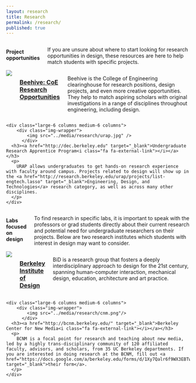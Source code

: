 ```yaml
---
layout: research
title: Research
permalink: /research/
published: true
---
```


<section class="page-content research">

<div class="row">
	<div class="large-12 columns">
		<h4>Project opportunities</h4>
		<p>
			If you are unsure about where to start looking for research opportunities in design, these resources are here to help match students with specific projects.
		</p>
	</div>
	<div class="large-6 columns medium-6 columns">
		<div class="img-wrapper">
		  <img src="../media/research/beehive.gif" />
		</div>
	  <h3><a href="http://dec.berkeley.edu" target="_blank">Beehive: CoE Research Opportunities<i class="fa fa-external-link"></i></a></h3>
	  <p>
	  	Beehive is the College of Engineering clearinghouse for research positions, design projects, and even more creative opportunities. They help to match aspiring scholars with original investigations in a range of disciplines throughout engineering, including design.
	  </p>
	</div>

	<div class="large-6 columns medium-6 columns">
		<div class="img-wrapper">
		  	<img src="../media/research/urap.jpg" />
		  </div>
	  <h3><a href="http://dec.berkeley.edu" target="_blank">Undergraduate Research Apprentice Program<i class="fa fa-external-link"></i></a></h3>
	  <p>
	  	URAP allows undergraduates to get hands-on research experience with faculty around campus. Projects related to design will show up in the <a href="http://research.berkeley.edu/urap/projects/list-engtech.lasso" target="_blank">Engineering, Design, and Technologies</a> research category, as well as across many other disciplines.
	  </p>
	</div>

</div>


<div class="row row-2">
	<div class="large-12 columns">
		<h4>Labs focused on design</h4>
		<p>
			To find research in specific labs, it is important to speak with the professors or grad students directly about their current research and potential need for undergraduate researchers on their projects. Below are two research institutes which students with interest in design may want to consider.
		</p>
	</div>
	<div class="large-6 columns medium-6 columns">
	  	<div class="img-wrapper bid">
			<img src="../media/research/bid.gif" />
		</div>
	  <h3><a href="http://bid.berkeley.edu/" target="_blank">Berkeley Institute of Design<i class="fa fa-external-link"></i></a></h3>
	  <p>
	  	BiD is a research group that fosters a deeply interdisciplinary approach to design for the 21st century, spanning human-computer interaction, mechanical design, education, architecture and art practice. 
	  </p>
	</div>

	<div class="large-6 columns medium-6 columns">
		<div class="img-wrapper">
		  	<img src="../media/research/cnm.png"/>
		  </div>
	  <h3><a href="http://bcnm.berkeley.edu/" target="_blank">Berkeley Center for New Media<i class="fa fa-external-link"></i></a></h3>
	  <p>
	  	BCNM is a focal point for research and teaching about new media, led by a highly trans-disciplinary community of 120 affiliated faculty, advisors, and scholars, from 35 UC Berkeley departments. If you are interested in doing research at the BCNM, fill out <a href="https://docs.google.com/a/berkeley.edu/forms/d/1Xy7Qalr6f9WX3EBTw8JWmfc_WzbJ9OiJtcFYKwMLqfY/viewform" target="_blank">their form</a>.
	  </p>
	</div>

</div>

</section>